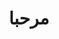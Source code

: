 ---
layout: home
title: مرحبا
permalink: /
section: home
intro_paragraph: >
  في موقع دارك اللطيف الظريف الصغير
---
